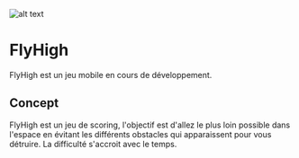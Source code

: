 ![alt text](https://i.imgur.com/7nRtpck.png)

# FlyHigh
 
FlyHigh est un jeu mobile en cours de développement.

## Concept 

FlyHigh est un jeu de scoring, l'objectif est d'allez le plus loin possible dans l'espace en évitant les différents obstacles qui apparaissent pour vous détruire. La difficulté s'accroit avec le temps.
